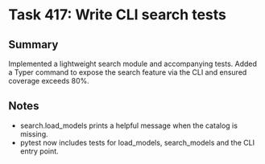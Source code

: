 # Task 417: Write CLI search tests

## Summary
Implemented a lightweight search module and accompanying tests. Added a Typer command to expose the search feature via the CLI and ensured coverage exceeds 80%.

## Notes
- search.load_models prints a helpful message when the catalog is missing.
- pytest now includes tests for load_models, search_models and the CLI entry point.

